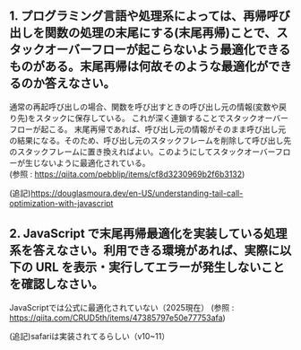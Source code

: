 ## 1. プログラミング言語や処理系によっては、再帰呼び出しを関数の処理の末尾にする(末尾再帰)ことで、スタックオーバーフローが起こらないよう最適化できるものがある。末尾再帰は何故そのような最適化ができるのか答えなさい。

通常の再起呼び出しの場合、関数を呼び出すときの呼び出し元の情報(変数や戻り先)をスタックに保存している。 これが深く連鎖することでスタックオーバーフローが起こる。
末尾再帰であれば、呼び出し元の情報がそのまま呼び出し元の結果になる。そのため、呼び出し元のスタックフレームを削除して呼び出し先のスタックフレームに置き換えればよい。このようにしてスタックオーバーフローが生じないように最適化されている。  
(参照 : https://qiita.com/pebblip/items/cf8d3230969b2f6b3132)

(追記)https://douglasmoura.dev/en-US/understanding-tail-call-optimization-with-javascript

## 2. JavaScript で末尾再帰最適化を実装している処理系を答えなさい。利用できる環境があれば、実際に以下の URL を表示・実行してエラーが発生しないことを確認しなさい。

JavaScriptでは公式に最適化されていない（2025現在）
(参照 : https://qiita.com/CRUD5th/items/47385797e50e77753afa)

(追記)safariは実装されてるらしい（v10~11）
